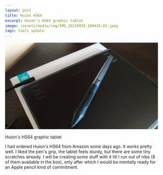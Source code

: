 ```yaml
---
layout: post
title: Huion HS64
excerpt: Huion's HS64 graphic tablet
image: /assets/media/img/IMG_20210919_100424-01.jpeg
tags: tools update
---
```


![Huion HS64](/assets/media/img/IMG_20210919_100424-01.jpeg)

<figcaption>Huion's HS64 graphic tablet</figcaption>

I had ordered Huion's HS64 from Amazon some days ago. It works pretty well. I liked the pen's grip, the tablet feels sturdy, but there are some tiny scratches already. I will be creating some stuff with it till I run out of nibs (8 of them available in the box), only after which I would be mentally ready for an Apple pencil kind of commitment.